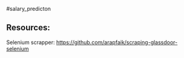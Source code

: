  #salary_predicton 
 ## Resources:
 Selenium scrapper: https://github.com/arapfaik/scraping-glassdoor-selenium
